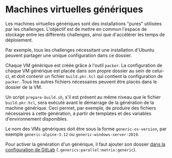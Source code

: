 # Machines virtuelles génériques

Les machines virtuelles génériques sont des installations "pures" utilisées par les challenges.
L'objectif est de mettre en commun l'espace de stockage entre les différents challenges, ainsi que d'accélérer les temps de déploiement.

Par exemple, tous les challenges nécessitant une installation d'Ubuntu peuvent partager une unique configuration dans ce dossier.

Chaque VM générique est créée grâce à l'outil `packer`.
La configuration de chaque VM générique est placée dans son propre dossier au sein de celui-ci, et doit contenir un fichier `build.pkr.hcl` qui contient la configuration de `packer`. Tous les autres fichiers nécessaires peuvent être placés dans le dossier de la VM.

Un script `prepare-build.sh`, s'il est présent au même niveau que le fichier `build.pkr.hcl`, sera exécuté avant le démarrage de la génération de la machine générique. Ceci permet, par exemple, de produire des fichiers nécessaires à cette génération, à partir de templates et des variables d'environnement disponibles.

Le nom des VMs génériques doit être sous la forme `generic-os-version`, par exemple `generic-alpine-3.12` ou `generic-windows-server-2019`.

Pour activer la génération d'un générique, il faut ajouter son dossier [dans la configuration de GitLab](build.gitlab-ci.yml) (`.generics:parallel:matrix:generic`).
